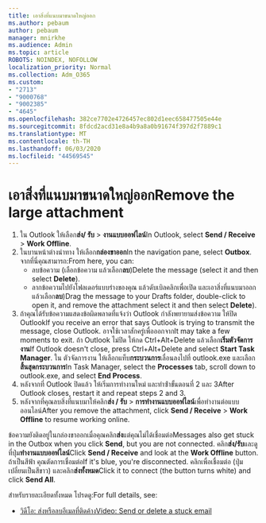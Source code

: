 ```yaml
---
title: เอาสิ่งที่แนบมาขนาดใหญ่ออก
ms.author: pebaum
author: pebaum
manager: mnirkhe
ms.audience: Admin
ms.topic: article
ROBOTS: NOINDEX, NOFOLLOW
localization_priority: Normal
ms.collection: Adm_O365
ms.custom:
- "2713"
- "9000768"
- "9002385"
- "4645"
ms.openlocfilehash: 382ce7702e4726457ec802d1eec658477505e44e
ms.sourcegitcommit: 8fdcd2acd31e8a4b9a8a0b91674f397d2f7889c1
ms.translationtype: MT
ms.contentlocale: th-TH
ms.lasthandoff: 06/03/2020
ms.locfileid: "44569545"
---
```

# <a name="remove-the-large-attachment"></a><span data-ttu-id="670c7-102">เอาสิ่งที่แนบมาขนาดใหญ่ออก</span><span class="sxs-lookup"><span data-stu-id="670c7-102">Remove the large attachment</span></span>

1. <span data-ttu-id="670c7-103">ใน Outlook ให้เลือก**ส่ง/ รับ**  >  **งานแบบออฟไลน์**</span><span class="sxs-lookup"><span data-stu-id="670c7-103">In Outlook, select **Send / Receive** > **Work Offline**.</span></span> 
2. <span data-ttu-id="670c7-104">ในบานหน้าต่างนําทาง ให้เลือก**กล่องขาออก**</span><span class="sxs-lookup"><span data-stu-id="670c7-104">In the navigation pane, select **Outbox**.</span></span> <span data-ttu-id="670c7-105">จากที่นี่คุณสามารถ:</span><span class="sxs-lookup"><span data-stu-id="670c7-105">From here, you can:</span></span> 
    - <span data-ttu-id="670c7-106">ลบข้อความ (เลือกข้อความ แล้วเลือก**ลบ**)</span><span class="sxs-lookup"><span data-stu-id="670c7-106">Delete the message (select it and then select **Delete**).</span></span>
    - <span data-ttu-id="670c7-107">ลากข้อความไปยังโฟลเดอร์แบบร่างของคุณ แล้วดับเบิลคลิกเพื่อเปิด และเอาสิ่งที่แนบมาออกแล้วเลือก**ลบ**)</span><span class="sxs-lookup"><span data-stu-id="670c7-107">Drag the message to your Drafts folder, double-click to open it, and remove the attachment select it and then select **Delete**).</span></span>
3. <span data-ttu-id="670c7-108">ถ้าคุณได้รับข้อความแสดงข้อผิดพลาดที่แจ้งว่า Outlook กําลังพยายามส่งข้อความ ให้ปิด Outlook</span><span class="sxs-lookup"><span data-stu-id="670c7-108">If you receive an error that says Outlook is trying to transmit the message, close Outlook.</span></span> <span data-ttu-id="670c7-109">อาจใช้เวลาสักครู่เพื่อออกจาก</span><span class="sxs-lookup"><span data-stu-id="670c7-109">It may take a few moments to exit.</span></span> <span data-ttu-id="670c7-110">ถ้า Outlook ไม่ปิด ให้กด Ctrl+Alt+Delete แล้วเลือก**เริ่มตัวจัดการงาน**</span><span class="sxs-lookup"><span data-stu-id="670c7-110">If Outlook doesn't close, press Ctrl+Alt+Delete and select **Start Task Manager**.</span></span> <span data-ttu-id="670c7-111">ใน ตัวจัดการงาน ให้เลือกแท็บ**กระบวนการ**เลื่อนลงไปที่ outlook.exe และเลือก**สิ้นสุดกระบวนการ**</span><span class="sxs-lookup"><span data-stu-id="670c7-111">In Task Manager, select the **Processes** tab, scroll down to outlook.exe, and select **End Process**.</span></span>
4. <span data-ttu-id="670c7-112">หลังจากที่ Outlook ปิดแล้ว ให้เริ่มการทํางานใหม่ และทําซ้ําขั้นตอนที่ 2 และ 3</span><span class="sxs-lookup"><span data-stu-id="670c7-112">After Outlook closes, restart it and repeat steps 2 and 3.</span></span> 
5. <span data-ttu-id="670c7-113">หลังจากที่คุณลบสิ่งที่แนบมาให้คลิก**ส่ง / รับ**  >  **การทํางานแบบออฟไลน์**เพื่อทํางานต่อแบบออนไลน์</span><span class="sxs-lookup"><span data-stu-id="670c7-113">After you remove the attachment, click **Send / Receive** > **Work Offline** to resume working online.</span></span> 

<span data-ttu-id="670c7-114">ข้อความยังติดอยู่ในกล่องขาออกเมื่อคุณคลิก**ส่ง**แต่คุณไม่ได้เชื่อมต่อ</span><span class="sxs-lookup"><span data-stu-id="670c7-114">Messages also get stuck in the Outbox when you click **Send**, but you are not connected.</span></span> <span data-ttu-id="670c7-115">คลิก**ส่ง/รับ**และดูที่ปุ่ม**ทํางานแบบออฟไลน์**</span><span class="sxs-lookup"><span data-stu-id="670c7-115">Click **Send / Receive** and look at the **Work Offline** button.</span></span> <span data-ttu-id="670c7-116">ถ้าเป็นสีฟ้า คุณตัดการเชื่อมต่อ</span><span class="sxs-lookup"><span data-stu-id="670c7-116">If it's blue, you're disconnected.</span></span> <span data-ttu-id="670c7-117">คลิกเพื่อเชื่อมต่อ (ปุ่มเปลี่ยนเป็นสีขาว) และคลิก**ส่งทั้งหมด**</span><span class="sxs-lookup"><span data-stu-id="670c7-117">Click it to connect (the button turns white) and click **Send All**.</span></span>
 
 <span data-ttu-id="670c7-118">สําหรับรายละเอียดทั้งหมด โปรดดู:</span><span class="sxs-lookup"><span data-stu-id="670c7-118">For full details, see:</span></span>
- [<span data-ttu-id="670c7-119">วิดีโอ: ส่งหรือลบอีเมลที่ติดค้าง</span><span class="sxs-lookup"><span data-stu-id="670c7-119">Video: Send or delete a stuck email</span></span>](https://support.office.com/article/Video-Send-or-delete-an-email-stuck-in-your-outbox-26d5d34a-4e5f-444a-a9e8-44db04a94dec) 